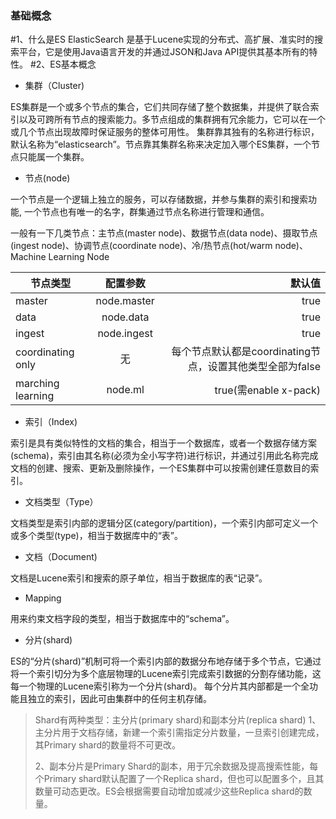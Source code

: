 ### 基础概念

#1、什么是ES
ElasticSearch 是基于Lucene实现的分布式、高扩展、准实时的搜索平台，它是使用Java语言开发的并通过JSON和Java API提供其基本所有的特性。
#2、ES基本概念
* 集群（Cluster)

ES集群是一个或多个节点的集合，它们共同存储了整个数据集，并提供了联合索引以及可跨所有节点的搜索能力。多节点组成的集群拥有冗余能力，它可以在一个或几个节点出现故障时保证服务的整体可用性。
集群靠其独有的名称进行标识，默认名称为“elasticsearch”。节点靠其集群名称来决定加入哪个ES集群，一个节点只能属一个集群。

* 节点(node)

一个节点是一个逻辑上独立的服务，可以存储数据，并参与集群的索引和搜索功能, 一个节点也有唯一的名字，群集通过节点名称进行管理和通信。

一般有一下几类节点：主节点(master node)、数据节点(data node)、摄取节点(ingest node)、协调节点(coordinate node)、冷/热节点(hot/warm node)、Machine Learning Node

节点类型|配置参数|默认值
--|:--:|--:
master|node.master|true
data|node.data|true
ingest|node.ingest|true
coordinating only|无|每个节点默认都是coordinating节点，设置其他类型全部为false
marching learning|node.ml|true(需enable x-pack)


* 索引（Index)

索引是具有类似特性的文档的集合，相当于一个数据库，或者一个数据存储方案(schema)，索引由其名称(必须为全小写字符)进行标识，并通过引用此名称完成文档的创建、搜索、更新及删除操作，一个ES集群中可以按需创建任意数目的索引。

* 文档类型（Type）

文档类型是索引内部的逻辑分区(category/partition)，一个索引内部可定义一个或多个类型(type)，相当于数据库中的“表”。

* 文档（Document)

文档是Lucene索引和搜索的原子单位，相当于数据库的表“记录”。

* Mapping

用来约束文档字段的类型，相当于数据库中的“schema”。

* 分片(shard)

ES的“分片(shard)”机制可将一个索引内部的数据分布地存储于多个节点，它通过将一个索引切分为多个底层物理的Lucene索引完成索引数据的分割存储功能，这每一个物理的Lucene索引称为一个分片(shard)。
每个分片其内部都是一个全功能且独立的索引，因此可由集群中的任何主机存储。

>Shard有两种类型：主分片(primary shard)和副本分片(replica shard)
>1、主分片用于文档存储，新建一个索引需指定分片数量，一旦索引创建完成，其Primary shard的数量将不可更改。
>
>2、副本分片是Primary Shard的副本，用于冗余数据及提高搜索性能，每个Primary shard默认配置了一个Replica shard，但也可以配置多个，且其数量可动态更改。ES会根据需要自动增加或减少这些Replica shard的数量。
